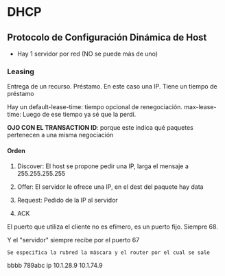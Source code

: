 # DHCP

## Protocolo de Configuración Dinámica de Host

* Hay 1 servidor por red (NO se puede más de uno)

### Leasing

Entrega de un recurso. Préstamo. En este caso una IP. Tiene un tiempo de 
préstamo

Hay un default-lease-time: tiempo opcional de renegociación.
max-lease-time: Luego de ese tiempo ya sé que la perdí.


**OJO CON EL TRANSACTION ID**: porque este indica qué paquetes pertenecen a 
una misma negociación

#### Orden

1. Discover: El host se propone pedir una IP, larga el mensaje a 255.255.255.255

1. Offer: El servidor le ofrece una IP, en el dest del paquete hay data

1. Request: Pedido de la IP al servidor

1. ACK

El puerto que utiliza el cliente no es efímero, es un puerto fijo. Siempre 68. 

Y el "servidor" siempre recibe por el puerto 67

```
Se especifica la rubred la máscara y el router por el cual se sale
```

bbbb 789abc ip 10.1.28.9 10.1.74.9
